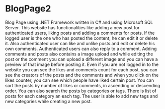 # BlogPage2
Blog Page using .NET Framework written in C# and using Microsoft SQL Server. This website has functionalities like adding a new post for authenticated users, liking posts and adding a comments for posts. If the logged user is the one who has posted the content, he can edit it or delete it. Also authenticated user can like and unlike posts and edit or delete his own comments. Authenticated users can also reply to a comment. Adding comments and posts also contains a image upload and while editing the post or the comment you can upload a different image and you can have a preview of that image before posting it. Even if you are not logged in to the website you can see the likes and comments count for each post, you can see the creators of the posts and the comments and when you click on the likes counter, you can see which people have liked certain post. You can sort the posts by number of likes or comments, in ascending or descending order. You can also search the posts by categories or tags. There is list of posts for each category an each tag. The user is able to add new tags and new categories while creating a new post. 
